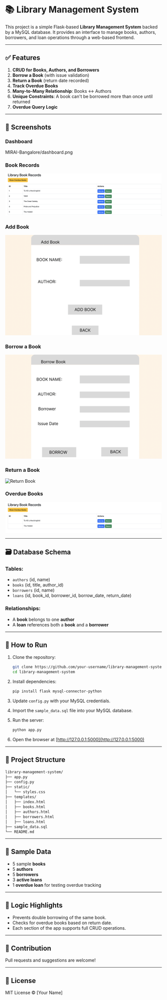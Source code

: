 # 📚 Library Management System

This project is a simple Flask-based **Library Management System** backed by a MySQL database. It provides an interface to manage books, authors, borrowers, and loan operations through a web-based frontend.

---

## ✅ Features

1. **CRUD for Books, Authors, and Borrowers**
2. **Borrow a Book** (with issue validation)
3. **Return a Book** (return date recorded)
4. **Track Overdue Books**
5. **Many-to-Many Relationship**: Books ↔ Authors
6. **Unique Constraints**: A book can't be borrowed more than once until returned
7. **Overdue Query Logic**

---

## 📸 Screenshots

### Dashboard
MIRAI-Bangalore/dashboard.png

### Book Records
![Books](screenshots/books.png)

### Add Book
![Add Book](screenshots/add_book.png)

### Borrow a Book
![Borrow Book](screenshots/borrow_book.png)

### Return a Book
![Return Book](screenshots/return_book.png)

### Overdue Books
![Overdue](screenshots/overdue.png)

---

## 🗃️ Database Schema

### Tables:
- `authors` (id, name)
- `books` (id, title, author_id)
- `borrowers` (id, name)
- `loans` (id, book_id, borrower_id, borrow_date, return_date)

### Relationships:
- A **book** belongs to one **author**
- A **loan** references both a **book** and a **borrower**

---

## 🔌 How to Run

1. Clone the repository:
   ```bash
   git clone https://github.com/your-username/library-management-system.git
   cd library-management-system
   ```

2. Install dependencies:
   ```bash
   pip install flask mysql-connector-python
   ```

3. Update `config.py` with your MySQL credentials.

4. Import the `sample_data.sql` file into your MySQL database.

5. Run the server:
   ```bash
   python app.py
   ```

6. Open the browser at [http://127.0.0.1:5000](http://127.0.0.1:5000)

---

## 📂 Project Structure

```
library-management-system/
├── app.py
├── config.py
├── static/
│   └── styles.css
├── templates/
│   ├── index.html
│   ├── books.html
│   ├── authors.html
│   ├── borrowers.html
│   ├── loans.html
├── sample_data.sql
└── README.md
```

---

## 📅 Sample Data

- 5 sample **books**
- 5 **authors**
- 5 **borrowers**
- 3 **active loans**
- 1 **overdue loan** for testing overdue tracking

---

## 📌 Logic Highlights

- Prevents double borrowing of the same book.
- Checks for overdue books based on return date.
- Each section of the app supports full CRUD operations.

---

## 🙌 Contribution

Pull requests and suggestions are welcome!

---

## 📜 License

MIT License © [Your Name]
